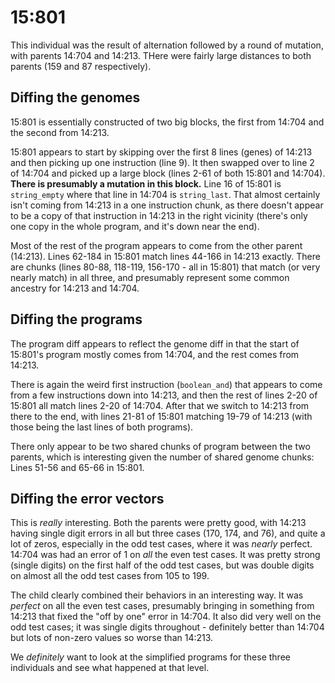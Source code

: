 # 15:801

This individual was the result of alternation followed by a round of mutation, with parents 14:704 and 14:213. THere were fairly large distances to both parents (159 and 87 respectively).

## Diffing the genomes

15:801 is essentially constructed of two big blocks, the first from 14:704 and the second from 14:213.

15:801 appears to start by skipping over the first 8 lines (genes) of 14:213 and then picking up one instruction (line 9). It then swapped over to line 2 of 14:704 and picked up a large block (lines 2-61 of both 15:801 and 14:704). **There is presumably a mutation in this block.** Line 16 of 15:801 is `string_empty` where that line in 14:704 is `string_last`. That almost certainly isn't coming from 14:213 in a one instruction chunk, as there doesn't appear to be a copy of that instruction in 14:213 in the right vicinity (there's only one copy in the whole program, and it's down near the end).

Most of the rest of the program appears to come from the other parent (14:213). Lines 62-184 in 15:801 match lines 44-166 in 14:213 exactly. There are chunks (lines 80-88, 118-119, 156-170 - all in 15:801) that match (or very nearly match) in all three, and presumably represent some common ancestry for 14:213 and 14:704.

## Diffing the programs

The program diff appears to reflect the genome diff in that the start of 15:801's program mostly comes from 14:704, and the rest comes from 14:213.

There is again the weird first instruction (`boolean_and`) that appears to come from a few instructions down into 14:213, and then the rest of lines 2-20 of 15:801 all match lines 2-20 of 14:704. After that we switch to 14:213 from there to the end, with lines 21-81 of 15:801 matching 19-79 of 14:213 (with those being the last lines of both programs).

There only appear to be two shared chunks of program between the two parents, which is interesting given the number of shared genome chunks: Lines 51-56 and 65-66 in 15:801.

## Diffing the error vectors

This is _really_ interesting. Both the parents were pretty good, with 14:213 having single digit errors in all but three cases (170, 174, and 76), and quite a lot of zeros, especially in the odd test cases, where it was _nearly_ perfect. 14:704 was had an error of 1 on _all_ the even test cases. It was pretty strong (single digits) on the first half of the odd test cases, but was double digits on almost all the odd test cases from 105 to 199.

The child clearly combined their behaviors in an interesting way. It was _perfect_ on all the even test cases, presumably bringing in something from 14:213 that fixed the "off by one" error in 14:704. It also did very well on the odd test cases; it was single digits throughout - definitely better than 14:704 but lots of non-zero values so worse than 14:213.

We *definitely* want to look at the simplified programs for these three individuals and see what happened at that level.
